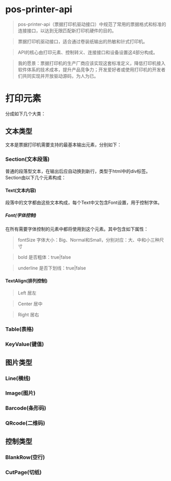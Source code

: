 # pos-printer-api

>pos-printer-api（票据打印机驱动接口）中规范了常用的票据格式和标准的连接接口，以达到无限匹配新打印机硬件的目的。

>票据打印机驱动接口，适合通过卷装纸输出的热敏和针式打印机。

>API的核心由打印元素、控制转义、连接接口和设备设置这4部分构成。

>我的愿景：票据打印机的生产厂商应该实现这套标准定义，降低打印机接入软件体系的技术成本，提升产品竞争力；开发爱好者或使用打印机的开发者们共同实现并开放驱动源码，为人为已。

# 打印元素
分成如下几个大类：

## 文本类型
文本是票据打印机需要支持的最基本输出元素，分别如下：

### Section(文本段落)
普通的段落型文本，在输出后应自动换到新行，类型于html中的div标签。Section由以下几个元素构成：

#### Text(文本内容)
段落中的文字都由这些文本构成，每个Text中又包含Font设置，用于控制字体。

##### Font(字体控制)
在所有需要字体控制的元素中都将使用到这个元素。其中包含如下属性：

>fontSize 字体大小：Big、Normal和Small，分别对应：大、中和小三种尺寸

>bold 是否粗体：true|false

>underline 是否下划线：true|false

#### TextAlign(排列控制)

>Left 居左

>Center 居中

>Right 居右

### Table(表格)
### KeyValue(键值)

## 图片类型
### Line(横线)
### Image(图片)
### Barcode(条形码)
### QRcode(二维码)

## 控制类型
### BlankRow(空行)
### CutPage(切纸)
